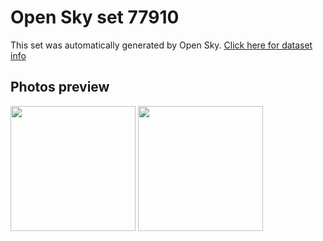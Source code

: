 # Open Sky set 77910
This set was automatically generated by Open Sky.
[Click here for dataset info](https://github.com/awesomelewis2007/opensky/blob/master/dataset/77910/info.json)
## Photos preview
<img src="https://raw.githubusercontent.com/awesomelewis2007/opensky/master/dataset/77910/photos.gif" width="200px"/>
<img src="https://raw.githubusercontent.com/awesomelewis2007/opensky/master/dataset/77910/photos_bw.gif" width="200px"/>

